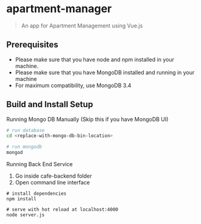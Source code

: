 # apartment-manager

> An app for Apartment Management using Vue.js 

## Prerequisites

- Please make sure that you have node and npm installed in your machine.
- Please make sure that you have MongoDB installed and running in your machine
- For maximum compatibility, use MongoDB 3.4

## Build and Install Setup

Running Mongo DB Manually (Skip this if you have MongoDB UI)
``` bash
# run database
cd <replace-with-mongo-db-bin-location>

# run mongodb 
mongod
```

Running Back End Service
1. Go inside cafe-backend folder
2. Open command line interface

```
# install dependencies
npm install

# serve with hot reload at localhost:4000
node server.js
```